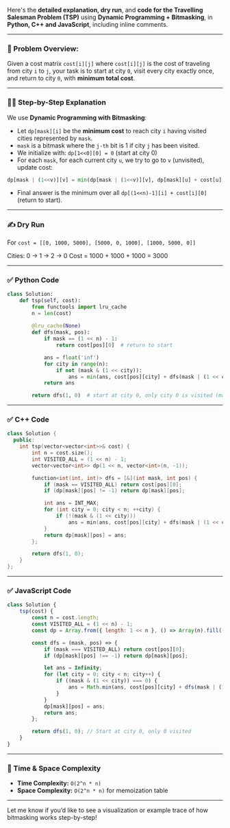 Here's the **detailed explanation, dry run**, and **code for the Travelling Salesman Problem (TSP)** using **Dynamic Programming + Bitmasking**, in **Python, C++ and JavaScript**, including inline comments.

---

### 🧠 Problem Overview:

Given a cost matrix `cost[i][j]` where `cost[i][j]` is the cost of traveling from city `i` to `j`, your task is to start at city `0`, visit every city exactly once, and return to city `0`, with **minimum total cost**.

---

### 👨‍🏫 Step-by-Step Explanation

We use **Dynamic Programming with Bitmasking**:

* Let `dp[mask][i]` be the **minimum cost** to reach city `i` having visited cities represented by `mask`.
* `mask` is a bitmask where the `j-th` bit is 1 if city `j` has been visited.
* We initialize with: `dp[1<<0][0] = 0` (start at city 0)
* For each `mask`, for each current city `u`, we try to go to `v` (unvisited), update cost:

```python
dp[mask | (1<<v)][v] = min(dp[mask | (1<<v)][v], dp[mask][u] + cost[u][v])
```

* Final answer is the minimum over all `dp[(1<<n)-1][i] + cost[i][0]` (return to start).

---

### ✍️ Dry Run

For `cost = [[0, 1000, 5000], [5000, 0, 1000], [1000, 5000, 0]]`

Cities: 0 → 1 → 2 → 0
Cost = 1000 + 1000 + 1000 = 3000

---

### ✅ Python Code

```python
class Solution:
    def tsp(self, cost):
        from functools import lru_cache
        n = len(cost)
        
        @lru_cache(None)
        def dfs(mask, pos):
            if mask == (1 << n) - 1:
                return cost[pos][0]  # return to start

            ans = float('inf')
            for city in range(n):
                if not (mask & (1 << city)):
                    ans = min(ans, cost[pos][city] + dfs(mask | (1 << city), city))
            return ans

        return dfs(1, 0)  # start at city 0, only city 0 is visited (mask=1)
```

---

### ✅ C++ Code

```cpp
class Solution {
  public:
    int tsp(vector<vector<int>>& cost) {
        int n = cost.size();
        int VISITED_ALL = (1 << n) - 1;
        vector<vector<int>> dp(1 << n, vector<int>(n, -1));

        function<int(int, int)> dfs = [&](int mask, int pos) {
            if (mask == VISITED_ALL) return cost[pos][0];
            if (dp[mask][pos] != -1) return dp[mask][pos];

            int ans = INT_MAX;
            for (int city = 0; city < n; ++city) {
                if (!(mask & (1 << city)))
                    ans = min(ans, cost[pos][city] + dfs(mask | (1 << city), city));
            }
            return dp[mask][pos] = ans;
        };

        return dfs(1, 0);
    }
};
```

---

### ✅ JavaScript Code

```javascript
class Solution {
    tsp(cost) {
        const n = cost.length;
        const VISITED_ALL = (1 << n) - 1;
        const dp = Array.from({ length: 1 << n }, () => Array(n).fill(-1));

        const dfs = (mask, pos) => {
            if (mask === VISITED_ALL) return cost[pos][0];
            if (dp[mask][pos] !== -1) return dp[mask][pos];

            let ans = Infinity;
            for (let city = 0; city < n; city++) {
                if ((mask & (1 << city)) === 0) {
                    ans = Math.min(ans, cost[pos][city] + dfs(mask | (1 << city), city));
                }
            }
            dp[mask][pos] = ans;
            return ans;
        };

        return dfs(1, 0); // Start at city 0, only 0 visited
    }
}
```

---

### 🧠 Time & Space Complexity

* **Time Complexity:** `O(2^n * n)`
* **Space Complexity:** `O(2^n * n)` for memoization table

---

Let me know if you’d like to see a visualization or example trace of how bitmasking works step-by-step!
